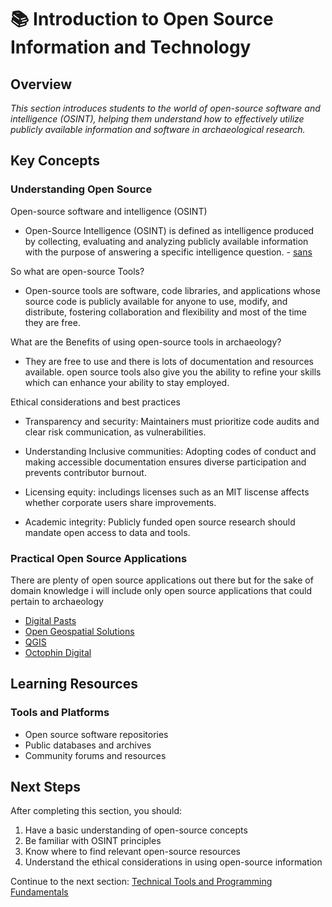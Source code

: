 # 📚 Introduction to Open Source Information and Technology

## Overview

*This section introduces students to the world of open-source software and intelligence (OSINT), helping them understand how to effectively utilize publicly available information and software in archaeological research.*

## Key Concepts

### Understanding Open Source

Open-source software and intelligence (OSINT)

- Open-Source Intelligence (OSINT) is defined as intelligence produced by collecting, evaluating and analyzing publicly available information with the purpose of answering a specific intelligence question. - [sans](https://www.sans.org/)

So what are open-source Tools?

- Open-source tools are software, code libraries, and applications whose source code is publicly available for anyone to use, modify, and distribute, fostering collaboration and flexibility and most of the time they are free.

What are the Benefits of using open-source tools in archaeology?

 - They are free to use and there is lots of documentation and resources available. open source tools also give 
  you the ability to refine your skills which can enhance your ability to stay employed.

Ethical considerations and best practices

- Transparency and security: Maintainers must prioritize code audits and clear risk communication, as vulnerabilities.

- Understanding Inclusive communities: Adopting codes of conduct and making accessible documentation ensures diverse participation and prevents contributor burnout.

- Licensing equity: includings licenses such as an MIT liscense affects whether corporate users share improvements.

- Academic integrity: Publicly funded open source research should mandate open access to data and tools.


### Practical Open Source Applications

There are plenty of open source applications out there but for the sake of domain knowledge i will include only open source applications that could pertain to archaeology 

- [Digital Pasts](https://digitalpasts.github.io)
- [Open Geospatial Solutions](https://opengeos.org/)
- [QGIS](https://qgis.org/)
- [Octophin Digital](https://octophindigital.com)

## Learning Resources

### Tools and Platforms
- Open source software repositories
- Public databases and archives
- Community forums and resources

## Next Steps

After completing this section, you should:

1. Have a basic understanding of open-source concepts
2. Be familiar with OSINT principles
3. Know where to find relevant open-source resources
4. Understand the ethical considerations in using open-source information

Continue to the next section: [Technical Tools and Programming Fundamentals](../students/technical-tools.md) 